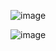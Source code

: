 ![image](https://github.com/JakeISAC/ImageResizing/assets/66417893/2f982224-dbe4-4ac5-babb-15064c0fc293)


![image](https://github.com/JakeISAC/ImageResizing/assets/66417893/53c5de0b-d002-4e55-aeda-3d9217437b4a)
